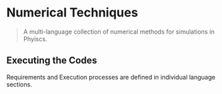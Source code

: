 # Numerical Techniques

> A multi-language collection of numerical methods for simulations in Phyiscs.

## Executing the Codes

Requirements and Execution processes are defined in individual language sections.